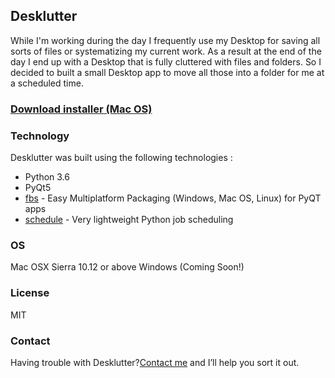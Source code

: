 ## Desklutter

While I'm working during the day I frequently use my Desktop for saving all sorts of files or systematizing my current work. As a result at the end of the day I end up with a Desktop that is fully cluttered with files and folders. So I decided to built a small Desktop app to move all those into a folder for me at a scheduled time.

### [Download installer (Mac OS)](https://github.com/Sakelariev/Desklutter/raw/master/target/Desklutter.dmg)


### Technology

Desklutter was built using the following technologies : 
- Python 3.6 
- PyQt5 
- [fbs](https://build-system.fman.io/) - Easy Multiplatform Packaging (Windows, Mac OS, Linux) for PyQT apps
- [schedule](http://schedule.readthedocs.io/en/stable/) - Very lightweight Python job scheduling 

### OS

Mac OSX Sierra 10.12 or above 
Windows (Coming Soon!)

### License
MIT


### Contact

Having trouble with Desklutter?[Contact me](http://ivaylo.xyz/) and I’ll help you sort it out.

